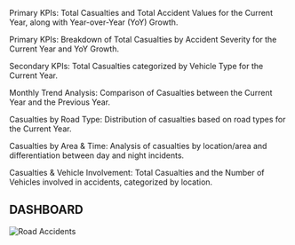Primary KPIs: Total Casualties and Total Accident Values for the Current Year, along with Year-over-Year (YoY) Growth.


Primary KPIs: Breakdown of Total Casualties by Accident Severity for the Current Year and YoY Growth.


Secondary KPIs: Total Casualties categorized by Vehicle Type for the Current Year.


Monthly Trend Analysis: Comparison of Casualties between the Current Year and the Previous Year.


Casualties by Road Type: Distribution of casualties based on road types for the Current Year.


Casualties by Area & Time: Analysis of casualties by location/area and differentiation between day and night incidents.


Casualties & Vehicle Involvement: Total Casualties and the Number of Vehicles involved in accidents, categorized by location.



DASHBOARD
----------

![Road Accidents](https://github.com/user-attachments/assets/1b5424c7-e5a3-4de1-a32f-079c4ccf19bf)

